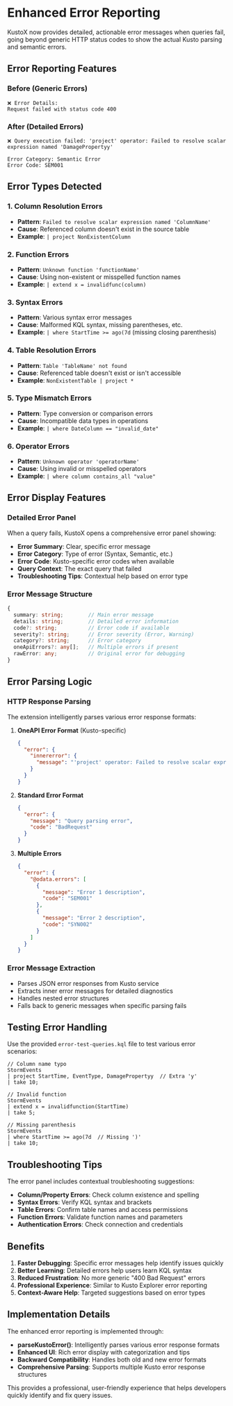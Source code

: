 # Enhanced Error Reporting

KustoX now provides detailed, actionable error messages when queries fail, going beyond generic HTTP status codes to show the actual Kusto parsing and semantic errors.

## Error Reporting Features

### Before (Generic Errors)
```
❌ Error Details:
Request failed with status code 400
```

### After (Detailed Errors)
```
❌ Query execution failed: 'project' operator: Failed to resolve scalar expression named 'DamagePropertyy'

Error Category: Semantic Error
Error Code: SEM001
```

## Error Types Detected

### 1. **Column Resolution Errors**
- **Pattern**: `Failed to resolve scalar expression named 'ColumnName'`
- **Cause**: Referenced column doesn't exist in the source table
- **Example**: `| project NonExistentColumn`

### 2. **Function Errors**
- **Pattern**: `Unknown function 'functionName'`
- **Cause**: Using non-existent or misspelled function names
- **Example**: `| extend x = invalidfunc(column)`

### 3. **Syntax Errors**
- **Pattern**: Various syntax error messages
- **Cause**: Malformed KQL syntax, missing parentheses, etc.
- **Example**: `| where StartTime >= ago(7d` (missing closing parenthesis)

### 4. **Table Resolution Errors**
- **Pattern**: `Table 'TableName' not found`
- **Cause**: Referenced table doesn't exist or isn't accessible
- **Example**: `NonExistentTable | project *`

### 5. **Type Mismatch Errors**
- **Pattern**: Type conversion or comparison errors
- **Cause**: Incompatible data types in operations
- **Example**: `| where DateColumn == "invalid_date"`

### 6. **Operator Errors**
- **Pattern**: `Unknown operator 'operatorName'`
- **Cause**: Using invalid or misspelled operators
- **Example**: `| where column contains_all "value"`

## Error Display Features

### Detailed Error Panel
When a query fails, KustoX opens a comprehensive error panel showing:

- **Error Summary**: Clear, specific error message
- **Error Category**: Type of error (Syntax, Semantic, etc.)
- **Error Code**: Kusto-specific error codes when available
- **Query Context**: The exact query that failed
- **Troubleshooting Tips**: Contextual help based on error type

### Error Message Structure
```typescript
{
  summary: string;        // Main error message
  details: string;        // Detailed error information
  code?: string;          // Error code if available
  severity?: string;      // Error severity (Error, Warning)
  category?: string;      // Error category
  oneApiErrors?: any[];   // Multiple errors if present
  rawError: any;          // Original error for debugging
}
```

## Error Parsing Logic

### HTTP Response Parsing
The extension intelligently parses various error response formats:

1. **OneAPI Error Format** (Kusto-specific)
   ```json
   {
     "error": {
       "innererror": {
         "message": "'project' operator: Failed to resolve scalar expression named 'DamagePropertyy'"
       }
     }
   }
   ```

2. **Standard Error Format**
   ```json
   {
     "error": {
       "message": "Query parsing error",
       "code": "BadRequest"
     }
   }
   ```

3. **Multiple Errors**
   ```json
   {
     "error": {
       "@odata.errors": [
         {
           "message": "Error 1 description",
           "code": "SEM001"
         },
         {
           "message": "Error 2 description", 
           "code": "SYN002"
         }
       ]
     }
   }
   ```

### Error Message Extraction
- Parses JSON error responses from Kusto service
- Extracts inner error messages for detailed diagnostics
- Handles nested error structures
- Falls back to generic messages when specific parsing fails

## Testing Error Handling

Use the provided `error-test-queries.kql` file to test various error scenarios:

```kusto
// Column name typo
StormEvents
| project StartTime, EventType, DamagePropertyy  // Extra 'y'
| take 10;

// Invalid function
StormEvents  
| extend x = invalidfunction(StartTime)
| take 5;

// Missing parenthesis
StormEvents
| where StartTime >= ago(7d  // Missing ')'
| take 10;
```

## Troubleshooting Tips

The error panel includes contextual troubleshooting suggestions:

- **Column/Property Errors**: Check column existence and spelling
- **Syntax Errors**: Verify KQL syntax and brackets
- **Table Errors**: Confirm table names and access permissions
- **Function Errors**: Validate function names and parameters
- **Authentication Errors**: Check connection and credentials

## Benefits

1. **Faster Debugging**: Specific error messages help identify issues quickly
2. **Better Learning**: Detailed errors help users learn KQL syntax
3. **Reduced Frustration**: No more generic "400 Bad Request" errors
4. **Professional Experience**: Similar to Kusto Explorer error reporting
5. **Context-Aware Help**: Targeted suggestions based on error types

## Implementation Details

The enhanced error reporting is implemented through:

- **parseKustoError()**: Intelligently parses various error response formats
- **Enhanced UI**: Rich error display with categorization and tips
- **Backward Compatibility**: Handles both old and new error formats
- **Comprehensive Parsing**: Supports multiple Kusto error response structures

This provides a professional, user-friendly experience that helps developers quickly identify and fix query issues.
